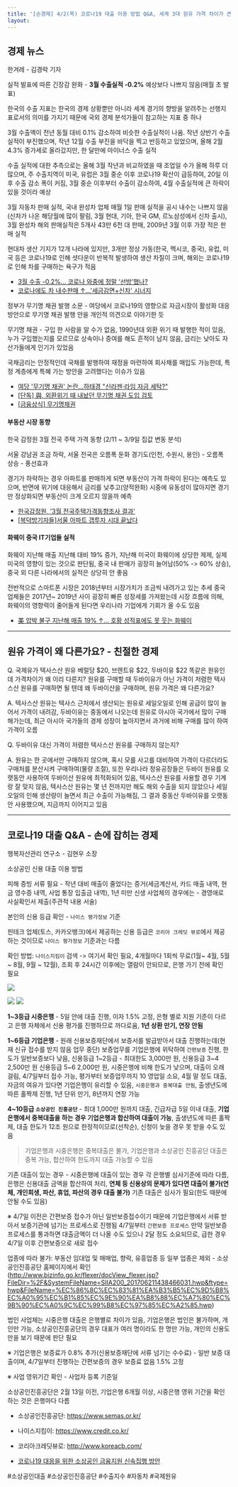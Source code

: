 ```yaml
---
title: '[손경제] 4/2(목) 코로나19 대출 이용 방법 Q&A, 세계 3대 원유 가격 차이가 큰 이유는? 3월 수출 우려에 비해 선방'
layout: 
---
```


## 경제 뉴스

한겨레 - 김경락 기자

실적 발표에 따른 긴장감 완화 - **3월 수출실적 -0.2%** 예상보다 나쁘지 않음(매월 초 발표)

한국의 수출 지표는 한국의 경제 상황뿐만 아니라 세계 경기의 향방을 알려주는 선행지표로서의 의미를 가지기 때문에 국외 경제 분석가들이 참고하는 지표 중 하나

3월 수출액이 전년 동월 대비 0.1% 감소하여 비슷한 수출실적이 나옴.
작년 상반기 수출 실적이 부진했으며, 작년 12월 수출 부진을 바닥을 찍고 반등하고 있었으며, 올해 2월 4.3% 증가세로 올라갔지만, 한 달만에 마이너스 수출 실적

수출 실적에 대한 추측으로는 올해 3월 작년과 비교하였을 때 조업일 수가 올해 하루 더 많으며, 주 수출지역이 미국, 유럽은 3월 중순 이후 코로나19 확산이 급등하여, 20일 이후 수출 감소 폭이 커짐, 3월 중순 이후부터 수출이 감소하여, 4월 수출실적에 큰 하락이 있을 것이라 예상

3월 자동차 판매 실적, 국내 완성차 업체 매월 1일 판매 실적을 공시 
내수는 나쁘지 않음(신차가 나온 해당월에 많이 팔림, 3월 현대, 기아, 한국 GM, 르노삼성에서 신차 출시), 3월 완성차 해외 판매실적은 5개사 43만 6천 대 판매,  2009년 3월 이후 가장 적은 판매 실적

현대차 생산 기지가 12개 나라에 있지만, 3개만 정상 가동(한국, 멕시코, 중국), 유럽, 미국 등은 코로나19로 인해 셧다운이 반복적 발생하여 생산 차질이 크며, 해외는 코로나19로 인해 차를 구매하는 욕구가 적음

* [3월 수출 -0.2%… 코로나 와중에 정말 ‘선방’했나?](http://news.kmib.co.kr/article/view.asp?arcid=0924131071&code=11151400&cp=du)
* [코로나에도 차 내수판매 ↑…'세금감면+신차' 시너지](https://www.hankyung.com/car/article/202004020438g)

정부가 무기명 채권 발행 소문 - 여당에서 코로나19의 영향으로 자금시장이 활성화 대응 방안으로 무기명 채권 발행 안을 개인적 의견으로 이야기한 듯

무기명 채권 - 구입 한 사람을 알 수가 없음, 1990년대 외환 위기 때 발행한 적이 있음, 누가 구입했는지를 모르므로 상속이나 증여를 해도 흔적이 남지 않음, 금리는 낮아도 자산가들에게 인기가 있었음

국채금리는 안정적인데 국채를 발행하여 재정을 마련하여 회사채를 매입도 가능한데, 특정 계층에게 특혜 가는 방안을 고려했다는 이슈가 있음

* [여당 '무기명 채권' 논란…하태경 "신라젠·라임 자금 세탁?"](https://www.mbn.co.kr/news/politics/4108466)
* [[단독] 與, 외환위기 때 내놨던 무기명 채권 도입 검토](https://www.hankyung.com/politics/article/2020033157381)
* [[금융상식] 무기명채권](http://www.datasom.co.kr/news/articleView.html?idxno=102800)


#### 부동산 시장 동향

한국 감정원 3월 전국 주택 가격 동향 (2/11 ~ 3/9일 집값 변동 분석)

서울 강남권 조금 하락, 서울 전국은 오름폭 둔화
경기도(인천, 수원시, 용인) - 오름폭 상승 - 풍선효과

경기가 하락하는 경우 아파트를 판매하게 되면 부동산이 가격 하락이 된다는 예측도 있으며, 반면에 위기에 대응해서 금리를 낮추고(양적완화) 시중에 유동성이 많아지면 경기만 정상화되면 부동산이 크게 오르지 않을까 예측

* [한국감정원, '3월 전국주택가격동향조사 결과'](http://www.fetimes.co.kr/news/articleView.html?idxno=91534)
* [[복덕방기자들]서울 아파트 갭투자 시대 끝났다](https://www.edaily.co.kr/news/read?newsId=04303366625732184&mediaCodeNo=257&OutLnkChk=Y)


#### 화웨이 중국 IT기업들 실적

화웨이 지난해 매출 지난해 대비 19% 증가, 지난해 미국이 화웨이에 상당한 제제, 실제 미국의 영향이 있는 것으로 판단됨, 중국 내 판매가 굉장히 늘어남(50% -> 60% 상승), 중국 외 다른 나라에서의 실적은 상당히 안 좋음

전반적으로 스마트폰 시장은 2018년부터 시장가치가 조금씩 내려가고 있는 추세
중국 업체들은 2017년~ 2019년 사이 굉장히 빠른 성장세를 가져왔는데 시장 흐름에 의해, 화웨이의 영향력이 줄어들게 된다면 우리나라 기업에게 기회가 올 수도 있음

* [美 압박 불구 지난해 매출 19% ↑… 호황 성적표에도 못 웃는 화웨이](http://news.kmib.co.kr/article/view.asp?arcid=0924130996&code=11151400&cp=du)

----

## 원유 가격이 왜 다른가요?  - 친절한 경제

Q. 국제유가 텍사스산 원유 베럴당 $20, 브렌트유 $22, 두바이유 $22 똑같은 원유인데 가격차이가 왜 이리 다른지? 원유를 구매할 때 두바이유가 아닌 가격이 저렴한 텍사스산 원유를 구매하면 될 텐데 왜 두바이산을 구매하며, 원유 가격은 왜 다른가요?

A. 텍사스산 원유는 텍사스 근처에서 생산되는 원유로 세일오일로 인해 공급이 많이 늘어서 가격이 내려감, 두바이유는 중동에서 나오는데 원유로 아시아 국가에서 많이 구매해가는데, 최근 아시아 국가들의 경제 성장이 높아지면서 과거에 비해 구매를 많이 하여 가격이 오름

Q. 두바이유 대신 가격이 저렴한 텍사스산 원유를 구매하지 않는지?

A. 원유는 한 곳에서만 구매하지 않으며, 혹시 모를 사고를 대비하여 가격이 다르더라도 구매처를 분산시켜 구매하여(물량 조절),
또한 우리나라 정유공장들은 두바이 원유를 오랫동안 사용하여 두바이산 원유에 최적화되어 있음, 텍사스산 원유를 사용할 경우 기계랑 잘 맞지 않음, 텍사스산 원유는 몇 년 전까지만 해도 해외 수출을 되지 않았으나 세일오일의 인해 생산량이 늘면서 최근 수출이 가능해짐, 그 결과 중동산 두바이유를 오랫동안 사용했으며, 지금까지 이어지고 있음

----

## 코로나19 대출 Q&A - 손에 잡히는 경제

행복자산관리 연구소 - 김현우 소장

소상공인 신용 대출 이용 방법

피해 증빙 서류 필요 - 작년 대비 매출이 줄었다는 증거(세금계산서, 카드 매출 내역, 현금 영수증 내역, 사업 통장 입출금 내역), 1년 미만 신생 사업체의 경우에는 - 경영애로 사실확인서 제출(주관적 내용 서술)

본인의 신용 등급 확인 - `나이스 평가정보` 기준

핀테크 업체(토스, 카카오뱅크)에서 제공하는 신용 등급은 `코리아 크레딧 뷰로`에서 제공하는 것이므로 `나이스 평가정보` 기준과는 다름

확인 방법: `나이스지킴이` 검색 -> 여기서 확인 필요, 4개월마다 1회씩 무료(1월\~ 4월, 5월 \~ 8월, 9월 \~ 12월), 조회 후 24시간 이후에는 열람이 안되므로, 은행 가기 전에 확인 필요

![](https://postfiles.pstatic.net/MjAyMDAzMjhfNDYg/MDAxNTg1MzYwNTk3NTI5.ImhDR07FQTX9VYCG8D6GrZfOhjO34eEt7MYXRxywpvAg.VNbFgNHkgHQQmcXIKv707btfZ41N6dJvCnUvAjLDsZsg.PNG.bizinfo1357/200327_%EC%A4%91%EA%B8%B0%EB%B6%80_%EC%86%8C%EC%83%81%EA%B3%B5%EC%9D%B8_%EA%B8%88%EC%9C%B5%EC%A7%80%EC%9B%90_3P-01.png?type=w966)

![](https://postfiles.pstatic.net/MjAyMDAzMjhfMTI4/MDAxNTg1MzYwNjI0NjU0.vNBsI23UnsWEWw8RpT3JPQTebwLxRyeKW1xE9c9O8B4g.YZMFLfw3RKu0VX6xDZFJpJp69Y6tbIvfBjnDPAMtKvAg.PNG.bizinfo1357/200327_%EC%A4%91%EA%B8%B0%EB%B6%80_%EC%86%8C%EC%83%81%EA%B3%B5%EC%9D%B8-%EA%B8%88%EC%9C%B5%EC%A7%80%EC%9B%90-3P-02.png?type=w966)
![](https://postfiles.pstatic.net/MjAyMDAzMjdfMjc3/MDAxNTg1MzEzNzU5ODUx.MgZwzzv-AFMEpwkPFJdMRFrTgkMJhSLh7h7U9iW8N8Qg.jVHQ1qe4ei5yme-8AsluP7pNLtMTPd-jDGdKpzikLoog.PNG.bizinfo1357/%EC%86%8C%EC%83%81%EA%B3%B5%EC%9D%B8%EA%B8%88%EC%9C%B5%EC%A7%80%EC%9B%90_12%EC%A1%B0%EC%9B%90_%ED%91%9C1.png?type=w966)

**1\~3등급 시중은행** - 5일 안에 대출 진행, 이자 1.5% 고정, 은형 별로 지원 기준이 다르고 은행 자체에서 신용 평가를 진행하므로 까다로움, **1년 상환 만기, 연장 안됨**  

**1\~6등급 기업은행** - 원래 신용보증재단에서 보증서를 발급받아서 대출 진행하는데(현재 신규 접수를 받지 않음 업무 중단) 보증업무를 기업은행에 위탁하여 `간편보증` 진행, 한도가 일반보증보다 낮음, 신용등급 1\~2등급 - 최대한도 3,000만 원, 신용등급 3\~4 2,500만 원 신용등급 5\~6 2,000만 원, 시중은행에 비해  한도가 낮으며, 대출이 오래 걸림, 4/7일부터 접수 가능, 평가부터 보증업무까지 10 영업일 소요, 4월 말 정도 대출, 자금의 여유가 있다면 기업은행이 유리할 수 있음, `시중은행과 중복대출 안됨`, 출생년도에 따른 홀짝제 진행, 1년 단위 만기, 8년까지 연장 가능    

**4\~10등급 `소상공인 진흥공단`** - 최대 1,000만 원까지 대출, 긴급자급 5일 이내 대출, **기업은행에서 중복대출을 하는 경우 기업은행과 합산하여 대출이 가능**, 출생년도에 따른 홀짝제, 대출 한도가 12조 원으로 한정적이므로(선착순), 신청이 늦을 경우 못 받을 수도 있음

> 기업은행과 시중은행은 중복대출은 불가, 기업은행과 소상공인 진흥공단 대출은 중복 가능, 합산하여 한도까지 대출 가능할 수 있음


기존 대출이 있는 경우 - 시중은행에 대출이 있는 경우 각 은행별 심사기준에 따라 다름, 은행은 신용대출 금액을 합산하여 처리, **연체 등 신용상의 문제가 있다면 대출이 불가(연체, 개인회생, 파산, 휴업, 파산의 경우 대출 불가)**
기존 대출은 심사가 필요(한도 때문에 안될 수도 있음)

※ 4/7일 이전은 간편보증 접수가 아닌 일반보증접수이기 때문에 기업은행에서 서류 받아서 보증기관에 넘기는 프로세스로 진행됨 4/7일부터 `간편보증 프로세스` 만약 일반보증 프로세스를 통과하면 대출금액이 더 나올 수도 있으나 2달 정도 소요되므로, 급한 경우 4/7일 이후 간편보증으로 새로 접수

업종에 따라 불가: 부동산 임대업 및 매매업, 향락, 유흥업종 등 일부 업종은 제외 - 소상공인진흥공단 홈페이지에서 확인(http://www.bizinfo.go.kr/flexer/docView_flexer.jsp?FileDir=%2F&SystemFileName=SIIA200_201706211438466031.hwp&ftype=hwp&FileName=%EC%86%8C%EC%83%81%EA%B3%B5%EC%9D%B8%EC%A0%95%EC%B1%85%EC%9E%90%EA%B8%88%EC%A7%80%EC%9B%90%EC%A0%9C%EC%99%B8%EC%97%85%EC%A2%85.hwp)

법인 사업체는 시중은행 대출은 은행별로 차이가 있음, 기업은행은 법인은 불가하며, 개인만 가능, 소상공인진흥공단의 경우 대표가 여러 명이라도 한 명만 가능, 개인의 신용도만을 보기 때문에 판단 필요

※ 기업은행은 보증료가 0.8% 추가(신용보증재단에 서류 넘기는 수수료) - 일반 보증 대출이며, 4/7일부터 진행하는 간편보증의 경우 보증료 없음 1.5% 고정


※ 사업 영위기간 확인 - 사업자 등록 기준일 

소상공인진흥공단은 2월 13일 이전,
기업은행 6개월 이상, 시중은행 영위 기간을 확인하는 것은 은행마다 다름


* 소상공인진흥공단: https://www.semas.or.kr/
* 나이스지킴이: https://www.credit.co.kr/
* 코리아크레딧뷰로: http://www.koreacb.com/

* [코로나19 대응을 위한 소상공인 금융지원 신속집행 방안](https://blog.naver.com/bizinfo1357/221877476449)


#소상공인대출 #소상공인진흥공단 #수출지수 #자동차 #국제원유